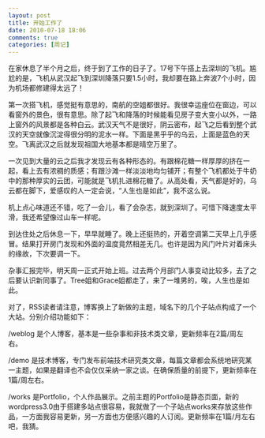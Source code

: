 ```yaml
---
layout: post
title: 开始工作了
date: 2010-07-18 18:06
comments: true
categories: [周记]
---
```


在家休息了半个月之后，终于到了工作的日子了。17号下午搭上去深圳的飞机。尴尬的是，飞机从武汉起飞到深圳降落只要1.5小时，我却要在路上奔波7个小时，因为机场都修建得太远了！

第一次搭飞机，感觉挺有意思的，南航的空姐都很好。我很幸运座位在窗边，可以看窗外的景色，很有意思。除了起飞和降落的时候能看见房子变大变小以外，一路上窗外的风景都是各种白云。武汉天气不是很好，阴云密布，起飞之后看到整个武汉的天空就像沉淀得很分明的泥水一样。下面是黑乎乎的乌云，上面是蓝色的天空。飞离武汉之后就发现祖国大地基本都是晴空万里了。

一次见到大量的云之后我才发现云有各种形态的。有跟棉花糖一样厚厚的挤在一起，看上去有浓稠的质感；有跟沙滩一样淡淡地均匀铺开；有整个飞机都处于牛奶中的那种厚实的云团，可能就是飞机扎进棉花糖了。从高处看，天气都是好的，乌云都在脚下，爱感叹的人一定会说，“人生也是如此”，我不这么说。

机上点心味道还不错，吃了一会儿，看了会杂志，就到深圳了。可惜下降速度太平滑，我还希望像过山车一样呢。

到达住处之后休息一下，早早就睡了。晚上还挺热的，开着空调第二天早上几乎感冒。结果打开房门发现和外面的温度竟然相差无几。也许是因为风门叶片对着床头的缘故，下次要调一下。

杂事汇报完毕，明天周一正式开始上班。过去两个月部门人事变动比较多，去了之后要认识新同事了。Tree姐和Grace姐都走了，来了一堆男的，唉，人生也是如此。

对了，RSS读者请注意，博客换上了新做的主题，域名下的几个子站点构成了一个大站。分别介绍功能如下：

/weblog 是个人博客，基本是一些杂事和非技术类文章，更新频率在2篇/周左右。

/demo 是技术博客，专门发布前端技术研究类文章，每篇文章都会系统地研究某一主题，如果是翻译也不会仅仅采纳一家之谈。在确保质量的前提下，更新频率在1篇/周左右。

/works 是Portfolio，个人作品展示。之前主题的Portfolio是静态页面，新的wordpress3.0由于搭建多站点很容易，我就做了一个子站点works来存放这些作品，一方面我容易更新，另一方面也方便感兴趣的人订阅。更新频率在1篇/月左右吧，我猜。

